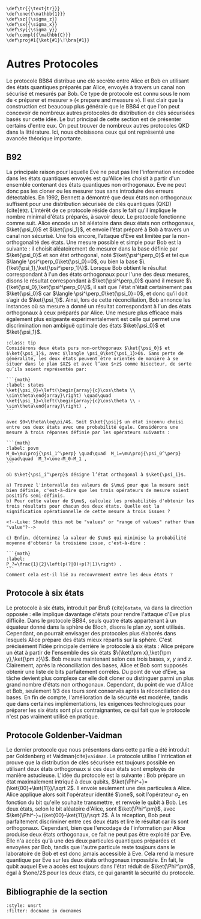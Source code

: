 ﻿```{math}
\def\tr{{\text{tr}}}
\def\one{{\mathbb{1}}}
\def\sz{{\sigma_z}}
\def\sx{{\sigma_x}}
\def\sy{{\sigma_y}}
\def\compl{{\mathbb{C}}}
\def\proj#1{\ket{#1}\!\bra{#1}}
```

# Autres Protocoles

Le protocole BB84 distribue une clé secrète entre Alice et Bob en utilisant des états quantiques préparés par Alice, envoyés à travers un canal non sécurisé et mesurés par Bob. Ce type de protocole est connu sous le nom de « préparer et mesurer » (« prepare and measure »). Il est clair que la construction est beaucoup plus générale que le BB84 et que l'on peut concevoir de nombreux autres protocoles de distribution de clés sécurisées basés sur cette idée. Le but principal de cette section est de présenter certains d'entre eux. On peut trouver de nombreux autres protocoles QKD dans la littérature. Ici, nous choisissons ceux qui ont représenté une avancée théorique importante.

## B92

La principale raison pour laquelle Eve ne peut pas lire l'information encodée dans les états quantiques envoyés est qu'Alice les choisit à partir d'un ensemble contenant des états quantiques non orthogonaux. Eve ne peut donc pas les cloner ou les mesurer tous sans introduire des erreurs détectables. En 1992, Bennett a démontré que deux états non orthogonaux suffisent pour une distribution sécurisée de clés quantiques (QKD) {cite}`B92`. L'intérêt de ce protocole réside dans le fait qu'il implique le nombre minimal d'états préparés, à savoir deux.
Le protocole fonctionne comme suit. Alice encode un bit aléatoire dans deux états non orthogonaux, $\ket{\psi_0}$ et $\ket{\psi_1}$, et envoie l’état préparé à Bob à travers un canal non sécurisé. Une fois encore, l’attaque d’Eve est limitée par la non-orthogonalité des états. Une mesure possible et simple pour Bob est la suivante : il choisit aléatoirement de mesurer dans la base définie par $\ket{\psi_0}$ et son état orthogonal, noté $\ket{\psi^\perp_0}$ et tel que $\langle \psi^\perp_0\ket{\psi_0}=0$, ou bien la base $\{\ket{\psi_1},\ket{\psi^\perp_1}\}$. Lorsque Bob obtient le résultat correspondant à l'un des états orthogonaux pour l'une des deux mesures, disons le résultat correspondant à $\ket{\psi^\perp_0}$ quand il mesure $\{\ket{\psi_0},\ket{\psi^\perp_0}\}$, il sait que l'état n'était certainement pas $\ket{\psi_0}$ car $\langle \psi^\perp_0\ket{\psi_0}=0$, et donc qu’il doit s’agir de $\ket{\psi_1}$. Ainsi, lors de cette réconciliation, Bob annonce les instances où sa mesure a donné un résultat correspondant à l'un des états orthogonaux à ceux préparés par Alice. Une mesure plus efficace mais également plus exigeante expérimentalement est celle qui permet une discrimination non ambiguë optimale des états $\ket{\psi_0}$ et $\ket{\psi_1}$. 

`````{admonition} Exercice 2 – Discrimination non ambiguë de deux états purs non-orthogonaux.
:class: tip
Considérons deux états purs non-orthogonaux $\ket{\psi_0}$ et $\ket{\psi_1}$, avec $\langle \psi_0\ket{\psi_1}>0$. Sans perte de généralité, les deux états peuvent être orientés de manière à se situer dans le plan $XZ$ et avec l’axe $+z$ comme bisecteur, de sorte qu’ils soient représentés par:

```{math}
:label: states
\ket{\psi_0}=\left(\begin{array}{c}\cos\theta \\ \sin\theta\end{array}\right) \quad\quad
\ket{\psi_1}=\left(\begin{array}{c}\cos\theta \\ -\sin\theta\end{array}\right) ,
```

avec $0<\theta\leq\pi/4$. Soit $\ket{\psi}$ un état inconnu choisi entre ces deux états avec une probabilité égale. Considérons une mesure à trois réponses définie par les opérateurs suivants :

```{math}
:label: povm
M_0=\mu\proj{\psi_1^\perp} \quad\quad  M_1=\mu\proj{\psi_0^\perp}   \quad\quad  M_?=\one-M_0-M_1 ,
```

où $\ket{\psi_i^\perp}$ désigne l’état orthogonal à $\ket{\psi_i}$. 

a) Trouvez l'intervalle des valeurs de $\mu$ pour que la mesure soit bien définie, c'est-à-dire que les trois opérateurs de mesure soient positifs semi-définis.
b) Pour cette valeur de $\mu$, calculez les probabilités d'obtenir les trois résultats pour chacun des deux états. Quelle est la signification opérationnelle de cette mesure à trois issues ?

<!--Luke: Should this not be "values" or "range of values" rather than "value"?-->

c) Enfin, déterminez la valeur de $\mu$ qui minimise la probabilité moyenne d'obtenir la troisième issue, c'est-à-dire :

```{math}
:label:
P_?=\frac{1}{2}\left(p(?|0)+p(?|1)\right) .
```
Comment cela est-il lié au recouvrement entre les deux états ?
`````


## Protocole à six états

Le protocole à six états, introduit par Bruß {cite}`6state`, 
va dans la direction opposée : elle implique davantage d'états pour rendre l'attaque d'Eve plus difficile. Dans le protocole BB84, seuls quatre états appartenant à un équateur donné dans la sphère de Bloch, disons le plan $xy$, sont utilisés. Cependant, on pourrait envisager des protocoles plus élaborés dans lesquels Alice prépare des états mieux répartis sur la sphère. C'est précisément l'idée principale derrière le protocole à six états : Alice prépare un état à partir de l'ensemble des six états $\{\ket{\pm x},\ket{\pm y},\ket{\pm z}\}$. Bob mesure maintenant selon ces trois bases, $x$, $y$ and $z$. Clairement, après la réconciliation des bases, Alice et Bob sont supposés obtenir une liste de bits parfaitement corrélés. Du point de vue d'Eve, sa tâche devient plus complexe car elle doit cloner ou distinguer parmi un plus grand nombre d'états non orthogonaux. Cependant, du point de vue d'Alice et Bob, seulement 1/3 des tours sont conservés après la réconciliation des bases. En fin de compte, l'amélioration de la sécurité est modérée, tandis que dans certaines implémentations, les exigences technologiques pour préparer les six états sont plus contraignantes, ce qui fait que le protocole n'est pas vraiment utilisé en pratique.

## Protocole Goldenber-Vaidman

Le dernier protocole que nous présentons dans cette partie a été introduit par Goldenberg et Vaidman{cite}`vaidman`. Le protocole utilise l'intrication et prouve que la distribution de clés sécurisée est toujours possible en utilisant deux états orthogonaux si ces deux états sont employés de manière astucieuse. L'idée du protocole est la suivante : Bob prépare un état maximalement intriqué à deux qubits, $\ket{\Phi^+}=(\ket{00}+\ket{11})/\sqrt 2$. Il envoie seulement une des particules à Alice. Alice applique alors soit l'opérateur identité $\one$, soit l'opérateur $\sigma_z$ en fonction du bit qu'elle souhaite transmettre, et renvoie le qubit à Bob. Les deux états, selon le bit aléatoire d'Alice, sont 
$\ket{\Phi^\pm}$, avec $\ket{\Phi^-}=(\ket{00}-\ket{11})/\sqrt 2$. À la réception, Bob peut parfaitement discriminer entre ces deux états et lire le résultat car ils sont orthogonaux. Cependant, bien que l'encodage de l'information par Alice produise deux états orthogonaux, ce fait ne peut pas être exploité par Eve. Elle n'a accès qu'à une des deux particules quantiques préparées et envoyées par Bob, tandis que l'autre particule reste toujours dans le laboratoire de Bob et est donc jamais accessible à Eve. Cela rend la mesure quantique par Eve sur les deux états orthogonaux impossible. En fait, le qubit auquel Eve a accès est toujours dans l'état réduit de $\ket{\Phi^\pm}$, égal à $\one/2$ pour les deux états, ce qui garantit la sécurité du protocole.

## Bibliographie de la section
```{bibliography}
:style: unsrt
:filter: docname in docnames
```



